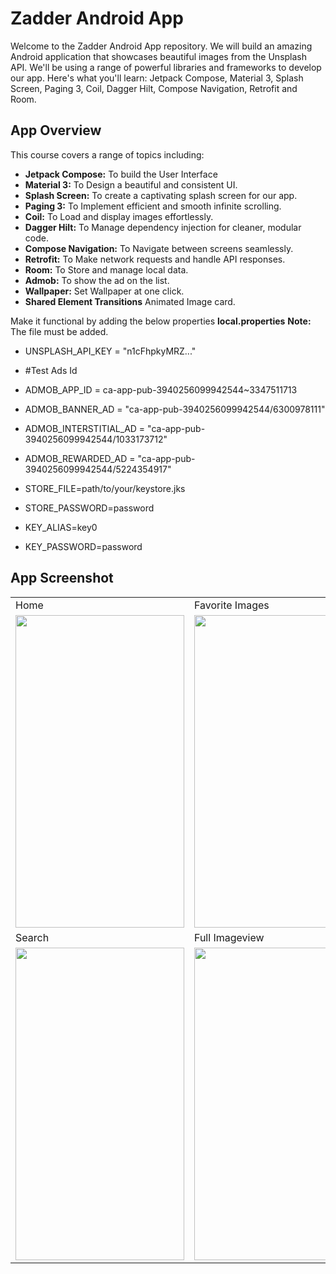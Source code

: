# Zadder Android App

Welcome to the Zadder Android App repository. We will build an amazing Android application that showcases beautiful images from the Unsplash API. We'll be using a range of powerful libraries and frameworks to develop our app. Here's what you'll learn: Jetpack Compose, Material 3, Splash Screen, Paging 3, Coil, Dagger Hilt, Compose Navigation, Retrofit and Room.

## App Overview

This course covers a range of topics including:

- **Jetpack Compose:** To build the User Interface
- **Material 3:** To Design a beautiful and consistent UI.
- **Splash Screen:** To create a captivating splash screen for our app.
- **Paging 3:** To Implement efficient and smooth infinite scrolling.
- **Coil:** To Load and display images effortlessly.
- **Dagger Hilt:** To Manage dependency injection for cleaner, modular code.
- **Compose Navigation:** To Navigate between screens seamlessly.
- **Retrofit:** To Make network requests and handle API responses.
- **Room:** To Store and manage local data.
- **Admob:** To show the ad on the list.
- **Wallpaper:** Set Wallpaper at one click.
- **Shared Element Transitions** Animated Image card.

Make it functional by adding the below properties **local.properties**
**Note:** The file must be added.
- UNSPLASH_API_KEY = "n1cFhpkyMRZ..."

- #Test Ads Id
- ADMOB_APP_ID = ca-app-pub-3940256099942544~3347511713
- ADMOB_BANNER_AD = "ca-app-pub-3940256099942544/6300978111"
- ADMOB_INTERSTITIAL_AD = "ca-app-pub-3940256099942544/1033173712"
- ADMOB_REWARDED_AD = "ca-app-pub-3940256099942544/5224354917"

- STORE_FILE=path/to/your/keystore.jks
- STORE_PASSWORD=password
- KEY_ALIAS=key0
- KEY_PASSWORD=password

## App Screenshot
<table>
  <tr>
    <td>Home</td>
     <td>Favorite Images</td>
  </tr>
  <tr>
    <td><img src="https://github.com/user-attachments/assets/209c2303-fbe1-45bd-b5a7-081f8e544ba2" width=270 height=500></td>
    <td><img src="https://github.com/user-attachments/assets/8a54cf80-16b8-4a21-a73e-4390131de7ed" width=270 height=500></td>
  </tr>

  
  <tr>
    <td>Search</td>
     <td>Full Imageview</td>
  </tr>
  <tr>
    <td><img src="https://github.com/user-attachments/assets/0df4eab2-bd27-4ab0-a905-60710318a348" width=270 height=500></td>
    <td><img src="https://github.com/user-attachments/assets/eb27c92e-d0ae-46b5-a840-87e71cf4275f" width=270 height=500></td>
  </tr>
 </table>



 
